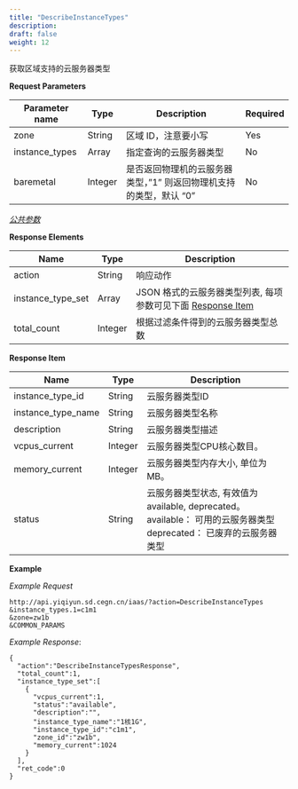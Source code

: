 ```yaml
---
title: "DescribeInstanceTypes"
description: 
draft: false
weight: 12
---
```


获取区域支持的云服务器类型

**Request Parameters**

| Parameter name | Type | Description | Required |
| --- | --- | --- | --- |
| zone | String | 区域 ID，注意要小写 | Yes |
| instance_types | Array | 指定查询的云服务器类型 | No |
| baremetal | Integer | 是否返回物理机的云服务器类型，”1” 则返回物理机支持的类型，默认 “0” | No |

[_公共参数_](../../../parameters/)

**Response Elements**

| Name | Type | Description |
| --- | --- | --- |
| action | String | 响应动作 |
| instance_type_set | Array | JSON 格式的云服务器类型列表, 每项参数可见下面 [Response Item](#response-item) |
| total_count | Integer | 根据过滤条件得到的云服务器类型总数 |

**Response Item**

| Name | Type | Description |
| --- | --- | --- |
| instance_type_id | String | 云服务器类型ID |
| instance_type_name | String | 云服务器类型名称 |
| description | String | 云服务器类型描述 |
| vcpus_current | Integer | 云服务器类型CPU核心数目。 |
| memory_current | Integer | 云服务器类型内存大小, 单位为MB。 |
| status | String | 云服务器类型状态, 有效值为available, deprecated。<br/>available： 可用的云服务器类型<br/>deprecated： 已废弃的云服务器类型 |

**Example**

_Example Request_

```
http://api.yiqiyun.sd.cegn.cn/iaas/?action=DescribeInstanceTypes
&instance_types.1=c1m1
&zone=zw1b
&COMMON_PARAMS
```

_Example Response_:

```
{
  "action":"DescribeInstanceTypesResponse",
  "total_count":1,
  "instance_type_set":[
    {
      "vcpus_current":1,
      "status":"available",
      "description":"",
      "instance_type_name":"1核1G",
      "instance_type_id":"c1m1",
      "zone_id":"zw1b",
      "memory_current":1024
    }
  ],
  "ret_code":0
}
```
